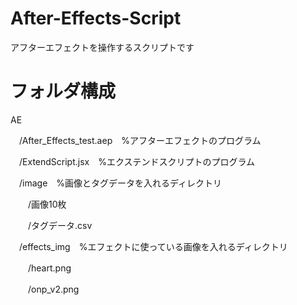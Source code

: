 # After-Effects-Script
アフターエフェクトを操作するスクリプトです

# フォルダ構成
AE

　/After_Effects_test.aep　%アフターエフェクトのプログラム
  
　/ExtendScript.jsx　%エクステンドスクリプトのプログラム
  
　/image　%画像とタグデータを入れるディレクトリ
  
　　/画像10枚
    
　　/タグデータ.csv
    
　/effects_img　%エフェクトに使っている画像を入れるディレクトリ
  
　　/heart.png
    
　　/onp_v2.png
